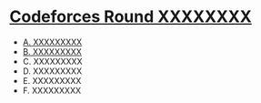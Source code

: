 # [Codeforces Round XXXXXXXX](https://codeforces.com/contest/XXXX)

- [A. XXXXXXXXX](https://github.com/wingkwong/codeforces/blob/master/contests/XXXX/A.cpp)
- [B. XXXXXXXXX](https://github.com/wingkwong/codeforces/blob/master/contests/XXXX/B.cpp)
- C. XXXXXXXXX
- D. XXXXXXXXX
- E. XXXXXXXXX
- F. XXXXXXXXX